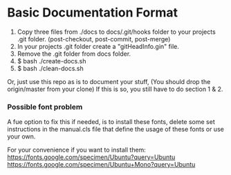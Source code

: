 # Basic Documentation Format

1. Copy three files from ./docs to docs/.git/hooks folder to your projects
   .git folder. (post-checkout, post-commit, post-merge)
2. In your projects .git folder create a "gitHeadInfo.gin" file.
3. Remove the .git folder from docs folder.
4. $ bash ./create-docs.sh
5. $ bash ./clean-docs.sh

Or, just use this repo as is to document your stuff, (You should drop the origin/master from your clone)
If this is so, you still have to do section 1 & 2.

### Possible font problem
A fue option to fix this if needed, is to install these fonts, delete some set instructions
in the manual.cls file that define the usage of these fonts or use your own.

For your convenience if you want to install them: \
https://fonts.google.com/specimen/Ubuntu?query=Ubuntu \
https://fonts.google.com/specimen/Ubuntu+Mono?query=Ubuntu